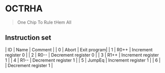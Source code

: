 # OCTRHA

> One Chip To Rule tHem All

## Instruction set

| ID | Name  | Comment |
| 0  | Abort | Exit program|
| 1  | R0++  | Increment register 0 |
| 2  | R0--  | Decrement register 0 |
| 3  | R1++  | Increment register 1 |
| 4  | R1--  | Decrement register 1 |
| 5  | JumpEq | Increment register 1 |
| 6  |   | Decrement register 1 |
